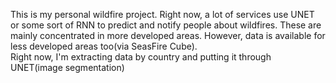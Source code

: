 This is my personal wildfire project. Right now, a lot of services use UNET or some sort of RNN to predict and notify people about wildfires. These are mainly concentrated in more developed areas. However, data is available for less developed areas too(via SeasFire Cube).
<br>
Right now, I'm extracting data by country and putting it through UNET(image segmentation)
